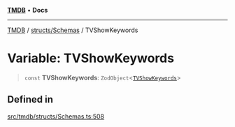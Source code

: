 [**TMDB**](../../../README.md) • **Docs**

***

[TMDB](../../../README.md) / [structs/Schemas](../README.md) / TVShowKeywords

# Variable: TVShowKeywords

> `const` **TVShowKeywords**: `ZodObject`\<[`TVShowKeywords`](../type-aliases/TVShowKeywords.md)\>

## Defined in

[src/tmdb/structs/Schemas.ts:508](https://github.com/Norviah/media-hub/blob/d809718af017974e095f312fcfa8bfdf58d3e3e5/src/tmdb/structs/Schemas.ts#L508)
